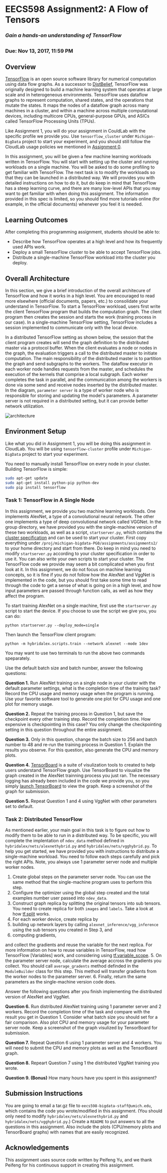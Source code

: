 # EECS598 Assignment2: A Flow of Tensors

### *Gain a hands-on understanding of TensorFlow*
##

### Due: Nov 13, 2017, 11:59 PM

## Overview
[TensorFlow](https://www.tensorflow.org/) is an open source software library for numerical computation using data flow graphs. As a successor to [DistBelief](https://static.googleusercontent.com/media/research.google.com/en//archive/large_deep_networks_nips2012.pdf), TensorFlow was originally designed to build a machine learning system that operates at
large scale and in heterogeneous environments. TensorFlow
uses dataflow graphs to represent computation,
shared states, and the operations that mutate the states. It
maps the nodes of a dataflow graph across many machines
in a cluster, and within a machine across multiple computational
devices, including multicore CPUs, general-purpose
GPUs, and ASICs called TensorFlow Processing Units (TPUs). 

Like Assignment 1, you will do your assignment in CouldLab with the specific profile we provide you.
Use `tensorflow_cluster` under `Michigan-BigData` project to start your experiment,
and you should still follow the CloudLab usage policies we mentioned in [Assignment 0](/Assignments/Assignment0/README.md).

In this assignment, you will be given a few machine learning workloads written in TensorFlow. 
You will start with setting up the cluster and running workloads on a single machine. 
You will be asked to do some profiling to get familiar with TensorFlow. The next task is to modify the workloads so that they can be launched in a distributed way. 
We will provides you with detailed instructions on how to do it, but do keep in mind that TensorFlow has a steep learning curve, 
and there are many low-level APIs that you may want to get familiar with when doing this assignment. 
The information provided in this spec is limited, so you should find more tutorials online (for example, in the official documents) whenever you feel it is needed.

## Learning Outcomes
After completing this programming assignment, students should be able to:

* Describe how TensorFlow operates at a high level and how its frequently used APIs work.
* Deploy a small TensorFlow cluster to be able to accept TensorFlow jobs.
* Distribute a single-machine TensorFlow workload into the cluster you deploy.

## Overall Architecture

In this section, we give a brief introduction of the overall architecure of TensorFlow and how it works in a high level. You are encouraged to read more elsewhere (official documents, papers, etc.) to consolidate your understand in TensorFlow. To start a TensorFlow workload, users first write the client TensorFlow program that builds the computation graph. The client program then creates the session and starts the work (training process in our case). In a single-machine TensorFlow setting, TensorFlow includes a session implemented to communicate only with the local device.

In a distributed TensorFlow setting as shown below, the session that the client program creates will send the graph definition to the distributed master via a protocol buffer. 
When the client evaluates a node or nodes in the graph, the evaluation triggers a call to the distributed master to initiate computation.
The main responsibility of the distributed master is to partition the graph and send subgraphs to the workers. 
The dataflow executor in each worker node handles requests from the master, and schedules the execution of the kernels that comprise a local subgraph. Each worker completes the task in parallel, and the communication among the workers is done via some send and receive nodes inserted by the distributed master.
In the diagram, `parameter server` is a type of worker node who is responsible for storing and updating the model's parameters. 
A parameter server is not required in a distributed setting, but it can provide better network utilization.

![architecture](./cluster.png)

## Environment Setup
Like what you did in Assignment 1, you will be doing this assignment in CloudLab. You will be using `tensorflow-cluster` profile under `Michigan-BigData` project to start your experiment. 

You need to manually install TensorFlow on every node in your cluster. Building TensorFlow is simple:
```bash
sudo apt-get update
sudo apt-get install python-pip python-dev
sudo pip install tensorflow
```

### Task 1: TensorFlow in A Single Node
In this assignment, we provide you two machine learning workloads. 
One implements AlexNet, a type of a convolutional neural network. The other one implements a type of deep convolutional network called VGGNet. 
In the group directory, we have provided you with the single-machine version of these two workloads, as well as a script, `startserver.py`, 
which contains the [cluster specification](https://www.tensorflow.org/api_docs/python/tf/train/ClusterSpec) and can be used to start your cluster. 
First copy everything under `/proj/michigan-bigdata-PG0/assignments/assignments2/` to your home directory and start from there.
Do keep in mind you need to modify `startserver.py` according to your cluster specification in order to use it. You can also write your own scripts to start your cluster.
The TensorFlow code we provide may seem a bit complicated when you first look at it. 
In this assignment, we do not focus on machine learning concepts, so it is fine if you do not follow how the AlexNet and VggNet is implemented in the code, but you should first take some time to read through the code to get a sense of what is going on in a high level, and how input parameters are passed through function calls, as well as how they affect the program.

To start training AlexNet on a single machine, first use the `startserver.py` script to start the device. 
If you choose to use the script we give you, you can do:
```
python startserver.py --deploy_mode=single 
```
Then launch the TensorFlow client program:
```
python -m hybridalex.scripts.train --network alexnet --mode 1dev
```
You may want to use two terminals to run the above two commands speparately.

Use the default batch size and batch number, answer the following questions:

**Question 1.** Run AlexNet training on a single node in your cluster with the default parameter settings, what is the completion time of the training task?
Record the CPU usage and memory usage when the program is running. Use your favorite software tool to generate one plot for CPU usage and one plot for memory usage.

**Question 2.** Repeat the training process in Question 1, but save the checkpoint every other training step. Record the completion time.
How expensive is checkpointing in this case? You only change the checkpointing setting in this question throughout the entire assignment.

**Question 3.** Only in this question, change the batch size to 256 and batch number to 48 and re-run the training process in Question 1. Explain the results you observe.
For this question, also generate the CPU and memory plots.

**Question 4.** [TensorBoard](https://www.tensorflow.org/get_started/graph_viz) is a suite of visulization tools to created to help users understand TensorFlow graph. 
Use TensorBoard to visualize the graph created in the AlexNet trainning process you just ran.
The necessary logging has already been included in the code we provide you, so you simply [launch TensorBoard](https://www.tensorflow.org/get_started/summaries_and_tensorboard) to view the graph.
Keep a screenshot of the graph for submission.

**Question 5.** Repeat Question 1 and 4 using VggNet with other parameters set to default.

### Task 2: Distributed TensorFlow

As mentioned earlier, your main goal in this task is to figure out how to modify them to be able to run in a distributed way.
To be specific, you will complete the implentation of `ndev_data` method defined in `hybridalex/nets/alexnethybrid.py` and `hybridalex/nets/vgghybrid.py`. 
To help you get started, we have provided you with instructions to distribute a single-machine workload. You need to follow each steps carefully and pick the right APIs.
Note, you always use 1 parameter server node and multiple worker nodes.

1. Create global steps on the parameter server node. You can use the same method that the single-machine program uses to perform this step.
2. Configure the optimizer using the global step created and the total examples number user passed into `ndev_data`.
3. Construct graph replica by splitting the original tensors into sub tensors. 
You need to create replica for both `images` and `labels`. 
Take a look at how [tf.split](https://www.tensorflow.org/api_docs/python/tf/split) works.
4. For each worker device, create replica by 
1. building up network layers by calling `alexnet_inference/vgg_inference` using the sub tensors you created in Step 3, and
2. computing gradients,

and collect the gradients and reuse the variable for the next replica. 
For more information on how to reuse variables in TensorFlow, read how TensorFlow [Variables] work, 
and considering using [tf.variable_scope](https://www.tensorflow.org/api_docs/python/tf/variable_scope).
5. On the parameter server node, calculate the average accross the gradients you collect. 
You should call `average_gradents` method definded in the `ModuleBuilder` class for this step.
This method will transfer gradients from the worker nodes to the parameter server.
6. Finally, return the same parameters as the single-machine version code does.

Answer the following questions after you finish implementing the distributed version of AlexNet and VggNet.

**Question 6.** Run distributed AlexNet training using 1 parameter server and 2 workers. 
Record the completion time of the task and compare with the result you get in Question 1. Consider what batch size you should set for a fair comparison.
Also plot CPU and memory usage for your parameter server node. Keep a screenshot of the graph visulized by TensorBoard for submission.

**Question 7.** Repeat Question 6 using 1 parameter server and 4 workers. You will need to submit the CPU and memory plots as well as the TensorBoard graph.

**Question 8.** Repeart Question 7 using 1 the distributed VggNet training you wrote.

**Question 9. (Bonus)** How many hours have you spent in this assignment?

## Submission Instructions
You are going to email a tar.gz file to `eecs598-bigdata-staff@umich.edu`, which contains the code you wrote/modified in this assignment. (You should only need to modify `hybridalex/nets/alexnethybrid.py` and `hybridalex/nets/vgghybrid.py`.)
Create a `README` to put answers to all the questions in this assignment.
Also include the plots (CPU/memory plots and TensorBoard graphs) with names that are easily recognized.

## Acknowledgements

This assignment uses source code written by Peifeng Yu, and we thank Peifeng for his continuous support in creating this assignment.

